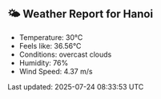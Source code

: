 <!-- WEATHER-START -->
## 🌤 Weather Report for Hanoi

- Temperature: 30°C
- Feels like: 36.56°C
- Conditions: overcast clouds
- Humidity: 76%
- Wind Speed: 4.37 m/s

Last updated: 2025-07-24 08:33:53 UTC
<!-- WEATHER-END -->
